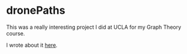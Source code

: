 # dronePaths

This was a really interesting project I did at UCLA for my Graph Theory course. 

I wrote about it [here](https://khoshrozeh.com/projects/drone-paths/).
